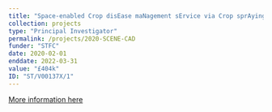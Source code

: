 ```yaml
---
title: "Space-enabled Crop disEase maNagement sErvice via Crop sprAying Drones"
collection: projects
type: "Principal Investigator"
permalink: /projects/2020-SCENE-CAD
funder: "STFC"
date: 2020-02-01
enddate: 2022-03-31
value: "£404k"
ID: "ST/V00137X/1"
---
```


[More information here](https://gtr.ukri.org/projects?ref=ST%2FV00137X%2F1)
